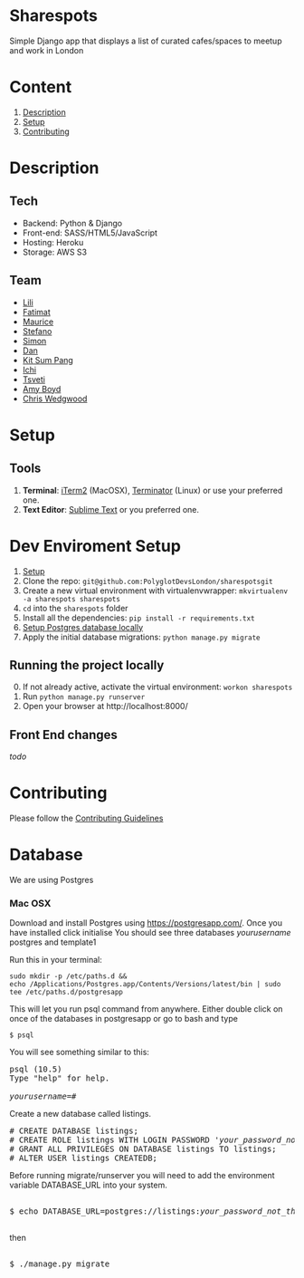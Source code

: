 # Sharespots 
Simple Django app that displays a list of curated cafes/spaces to meetup and work in London

# Content

1. [Description](#description)
4. [Setup](#setup)
5. [Contributing](#contributing)


# Description

## Tech
- Backend: Python & Django
- Front-end: SASS/HTML5/JavaScript
- Hosting: Heroku
- Storage: AWS S3

## Team
- [Lili](https://github.com/lili2311)
- [Fatimat](https://github.com/gbaja)
- [Maurice](https://github.com/mbanerjeepalmer)
- [Stefano](https://github.com/CianciuStyles)
- [Simon](https://github.com/simonRedwards)
- [Dan](https://github.com/snowkuma)
- [Kit Sum Pang](https://github.com/ktsmpng)
- [Ichi](https://github.com/icicleta)
- [Tsveti](https://github.com/tsvetelinak0)
- [Amy Boyd](https://github.com/amyboyd)
- [Chris Wedgwood](https://github.com/chriswedgwood)

# Setup
## Tools
1. **Terminal**: [iTerm2](https://www.iterm2.com/) (MacOSX), [Terminator](http://gnometerminator.blogspot.co.uk/p/introduction.html) (Linux) or use your preferred one.
2. **Text Editor**: [Sublime Text](http://www.sublimetext.com/) or you preferred one.

# Dev Enviroment Setup

1. [Setup](https://github.com/PolyglotDevsLondon/setup/wiki)
2. Clone the repo: `git@github.com:PolyglotDevsLondon/sharespotsgit`
3. Create a new virtual environment with virtualenvwrapper: `mkvirtualenv -a sharespots sharespots`
4. `cd` into the `sharespots` folder
5. Install all the dependencies: `pip install -r requirements.txt`
6. [Setup Postgres database locally](#database)
7. Apply the initial database migrations: `python manage.py migrate`

## Running the project locally
0. If not already active, activate the virtual environment: `workon sharespots`
1. Run `python manage.py runserver`
2. Open your browser at http://localhost:8000/


## Front End changes
_todo_

# Contributing
Please follow the [Contributing Guidelines](CONTRIBUTING.md)

# Database

We are using Postgres

### Mac OSX

Download and install Postgres using https://postgresapp.com/.
Once you have installed click initialise
You should see three databases _yourusername_ postgres and template1

Run this in your terminal:
```
sudo mkdir -p /etc/paths.d &&
echo /Applications/Postgres.app/Contents/Versions/latest/bin | sudo tee /etc/paths.d/postgresapp
```

This will let you run psql command from anywhere. Either double click on once of the databases in postgresapp
or go to bash and type

```
$ psql
```
You will see something similar to this:

<pre>
psql (10.5)
Type "help" for help.

<i>yourusername</i>=#
</pre>

Create a new database called listings.

<pre>
# CREATE DATABASE listings;
# CREATE ROLE listings WITH LOGIN PASSWORD '<i>your_password_not_this</i>';
# GRANT ALL PRIVILEGES ON DATABASE listings TO listings;
# ALTER USER listings CREATEDB;
</pre>

Before running migrate/runserver you will need to add the environment variable
DATABASE_URL into your system.

<pre>

$ echo DATABASE_URL=postgres://listings:<i>your_password_not_this</i>@127.0.0.1:5432/listings

</pre>

then

<pre>

$ ./manage.py migrate

</pre>



